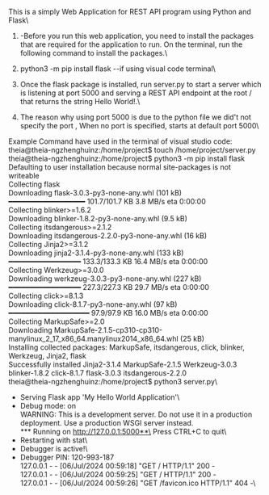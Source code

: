 This is a simply Web Application for REST API program using Python and Flask\

1) -Before you run this web application, you need to install the packages that are required for the application to run. On the terminal, run the following command to install the packages.\

2) python3 -m pip install flask --if using visual code terminal\

3) Once the flask package is installed, run server.py to start a server which is listening at port 5000 and serving a REST API endpoint at the root / that returns the string Hello World!.\

4) The reason why using port 5000 is due to the python file we did't not specify the port , When no port is specified, starts at default port 5000\

Example Command have used in the terminal of visual studio code:\
theia@theia-ngzhenghuinz:/home/project$ touch /home/project/server.py\
theia@theia-ngzhenghuinz:/home/project$ python3 -m pip install flask\
Defaulting to user installation because normal site-packages is not writeable\
Collecting flask\
  Downloading flask-3.0.3-py3-none-any.whl (101 kB)\
     ━━━━━━━━━━━━━━━━━━ 101.7/101.7 KB 3.8 MB/s eta 0:00:00\
Collecting blinker>=1.6.2\
  Downloading blinker-1.8.2-py3-none-any.whl (9.5 kB)\
Collecting itsdangerous>=2.1.2\
  Downloading itsdangerous-2.2.0-py3-none-any.whl (16 kB)\
Collecting Jinja2>=3.1.2\
  Downloading jinja2-3.1.4-py3-none-any.whl (133 kB)\
     ━━━━━━━━━━━━━━━━━ 133.3/133.3 KB 16.4 MB/s eta 0:00:00\
Collecting Werkzeug>=3.0.0\
  Downloading werkzeug-3.0.3-py3-none-any.whl (227 kB)\
     ━━━━━━━━━━━━━━━━━ 227.3/227.3 KB 29.7 MB/s eta 0:00:00\
Collecting click>=8.1.3\
  Downloading click-8.1.7-py3-none-any.whl (97 kB)\
     ━━━━━━━━━━━━━━━━━━━ 97.9/97.9 KB 16.0 MB/s eta 0:00:00\
Collecting MarkupSafe>=2.0\
  Downloading MarkupSafe-2.1.5-cp310-cp310-manylinux_2_17_x86_64.manylinux2014_x86_64.whl (25 kB)\
Installing collected packages: MarkupSafe, itsdangerous, click, blinker, Werkzeug, Jinja2, flask\
Successfully installed Jinja2-3.1.4 MarkupSafe-2.1.5 Werkzeug-3.0.3 blinker-1.8.2 click-8.1.7 flask-3.0.3 itsdangerous-2.2.0\
theia@theia-ngzhenghuinz:/home/project$ python3 server.py\
 * Serving Flask app 'My Hello World Application'\
 * Debug mode: on\
WARNING: This is a development server. Do not use it in a production deployment. Use a production WSGI server instead.\
 *** Running on http://127.0.0.1:5000**\
Press CTRL+C to quit\
 * Restarting with stat\
 * Debugger is active!\
 * Debugger PIN: 120-993-187\
127.0.0.1 - - [06/Jul/2024 00:59:18] "GET / HTTP/1.1" 200 -\
127.0.0.1 - - [06/Jul/2024 00:59:25] "GET / HTTP/1.1" 200 -\
127.0.0.1 - - [06/Jul/2024 00:59:26] "GET /favicon.ico HTTP/1.1" 404 -\
